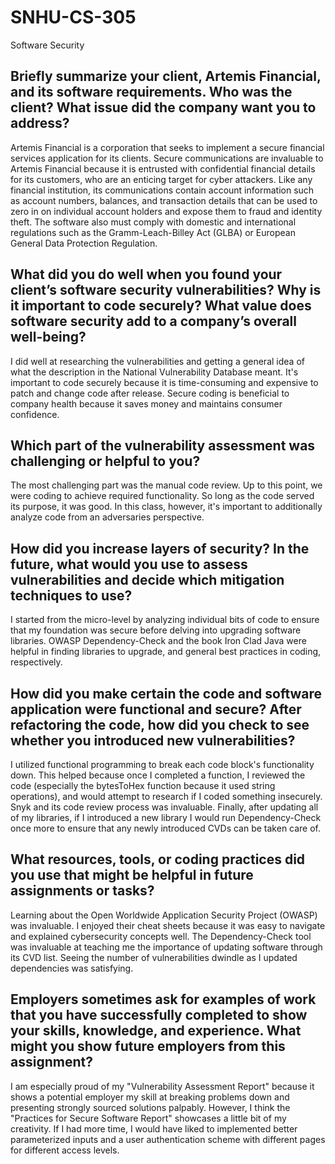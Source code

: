 # SNHU-CS-305
Software Security

## Briefly summarize your client, Artemis Financial, and its software requirements. Who was the client? What issue did the company want you to address?

Artemis Financial is a corporation that seeks to implement a secure financial services application for its clients. Secure communications are invaluable to Artemis Financial because it is entrusted with confidential financial details for its customers, who are an enticing target for cyber attackers. Like any financial institution, its communications contain account information such as account numbers, balances, and transaction details that can be used to zero in on individual account holders and expose them to fraud and identity theft. The software also must comply with domestic and international regulations such as the Gramm-Leach-Billey Act (GLBA) or European General Data Protection Regulation.

## What did you do well when you found your client’s software security vulnerabilities? Why is it important to code securely? What value does software security add to a company’s overall well-being?

I did well at researching the vulnerabilities and getting a general idea of what the description in the National Vulnerability Database meant. It's important to code securely because it is time-consuming and expensive to patch and change code after release. Secure coding is beneficial to company health because it saves money and maintains consumer confidence.

## Which part of the vulnerability assessment was challenging or helpful to you?

The most challenging part was the manual code review. Up to this point, we were coding to achieve required functionality. So long as the code served its purpose, it was good. In this class, however, it's important to additionally analyze code from an adversaries perspective.

## How did you increase layers of security? In the future, what would you use to assess vulnerabilities and decide which mitigation techniques to use?

I started from the micro-level by analyzing individual bits of code to ensure that my foundation was secure before delving into upgrading software libraries. OWASP Dependency-Check and the book Iron Clad Java were helpful in finding libraries to upgrade, and general best practices in coding, respectively.

## How did you make certain the code and software application were functional and secure? After refactoring the code, how did you check to see whether you introduced new vulnerabilities?

I utilized functional programming to break each code block's functionality down. This helped because once I completed a function, I reviewed the code (especially the bytesToHex function because it used string operations), and would attempt to research if I coded something insecurely. Snyk and its code review process was invaluable. Finally, after updating all of my libraries, if I introduced a new library I would run Dependency-Check once more to ensure that any newly introduced CVDs can be taken care of.

## What resources, tools, or coding practices did you use that might be helpful in future assignments or tasks?

Learning about the Open Worldwide Application Security Project (OWASP) was invaluable. I enjoyed their cheat sheets because it was easy to navigate and explained cybersecurity concepts well. The Dependency-Check tool was invaluable at teaching me the importance of updating software through its CVD list. Seeing the number of vulnerabilities dwindle as I updated dependencies was satisfying.

## Employers sometimes ask for examples of work that you have successfully completed to show your skills, knowledge, and experience. What might you show future employers from this assignment?

I am especially proud of my "Vulnerability Assessment Report" because it shows a potential employer my skill at breaking problems down and presenting strongly sourced solutions palpably. However, I think the "Practices for Secure Software Report" showcases a little bit of my creativity. If I had more time, I would have liked to implemented better parameterized inputs and a user authentication scheme with different pages for different access levels.